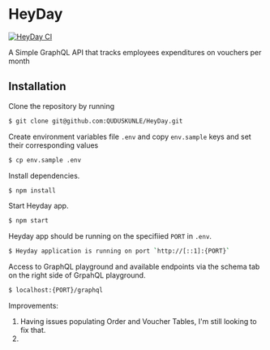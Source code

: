 # HeyDay

[![HeyDay CI](https://github.com/QUDUSKUNLE/HeyDay/actions/workflows/main.yml/badge.svg)](https://github.com/QUDUSKUNLE/HeyDay/actions/workflows/main.yml)


A Simple GraphQL API that tracks employees expenditures on vouchers per month

## Installation
Clone the repository by running 
  ```sh
  $ git clone git@github.com:QUDUSKUNLE/HeyDay.git
  ```
Create environment variables file `.env` and copy `env.sample` keys and set their corresponding values
  ```sh
  $ cp env.sample .env
  ```

Install dependencies.
```sh
$ npm install
```

Start Heyday app.
```sh
$ npm start
```

Heyday app should be running on the specifiied `PORT` in `.env`.
```sh
$ Heyday application is running on port `http://[::1]:{PORT}`
```

Access to GraphQL playground and available endpoints via the schema tab on the right side of GrpahQL playground.
```sh
$ localhost:{PORT}/graphql
```

Improvements:
  1. Having issues populating Order and Voucher Tables, I'm still looking to fix that.
  2.

  

